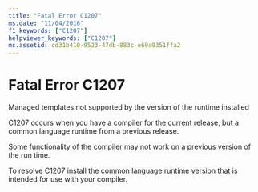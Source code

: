 ```yaml
---
title: "Fatal Error C1207"
ms.date: "11/04/2016"
f1_keywords: ["C1207"]
helpviewer_keywords: ["C1207"]
ms.assetid: cd31b410-9523-47db-883c-e69a9351ffa2
---
```

# Fatal Error C1207

Managed templates not supported by the version of the runtime installed

C1207 occurs when you have a compiler for the current release, but a common language runtime from a previous release.

Some functionality of the compiler may not work on a previous version of the run time.

To resolve C1207 install the common language runtime version that is intended for use with your compiler.
